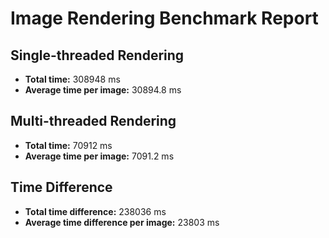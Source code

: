 # Image Rendering Benchmark Report

## Single-threaded Rendering
- **Total time:** 308948 ms
- **Average time per image:** 30894.8 ms

## Multi-threaded Rendering
- **Total time:** 70912 ms
- **Average time per image:** 7091.2 ms

## Time Difference
- **Total time difference:** 238036 ms
- **Average time difference per image:** 23803 ms
